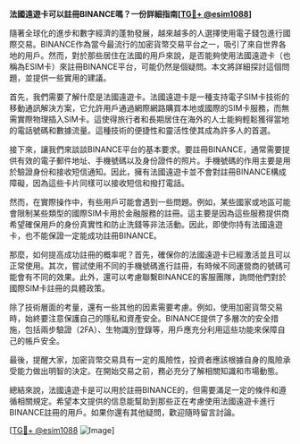 **法國遠遊卡可以註冊BINANCE嗎？一份詳細指南[[TG💪+ @esim1088](https://t.me/s/esim1088)]**

隨著全球化的進步和數字經濟的蓬勃發展，越來越多的人選擇使用電子錢包進行國際交易。BINANCE作為當今最流行的加密貨幣交易平台之一，吸引了來自世界各地的用戶。然而，對於那些居住在法國的用戶來說，是否能夠使用法國遠遊卡（也稱為ESIM卡）來註冊BINANCE平台，可能仍然是個疑問。本文將詳細探討這個問題，並提供一些實用的建議。

首先，我們需要了解什麼是法國遠遊卡。法國遠遊卡是一種支持電子SIM卡技術的移動通訊解決方案，它允許用戶通過網際網路購買本地或國際的SIM卡服務，而無需實際物理插入SIM卡。這使得旅行者和長期居住在海外的人士能夠輕鬆獲得當地的電話號碼和數據流量。這種技術的便捷性和靈活性使其成為許多人的首選。

接下來，讓我們來談談BINANCE平台的基本要求。要註冊BINANCE，通常需要提供有效的電子郵件地址、手機號碼以及身份證件的照片。手機號碼的作用主要是用於驗證身份和接收短信通知。因此，擁有法國遠遊卡並不會對註冊BINANCE構成障礙，因為這些卡片同樣可以接收短信和撥打電話。

然而，在實際操作中，有些用戶可能會遇到一些問題。例如，某些國家或地區可能會限制某些類型的國際SIM卡用於金融服務的註冊。這主要是因為這些服務提供商希望確保用戶的身份真實性和防止洗錢等非法活動。因此，即使你持有法國遠遊卡，也不能保證一定能成功註冊BINANCE。

那麼，如何提高成功註冊的概率呢？首先，確保你的法國遠遊卡已經激活並且可以正常使用。其次，嘗試使用不同的手機號碼進行註冊，有時候不同運營商的號碼可能會有不同的效果。此外，還可以考慮聯繫BINANCE的客服團隊，詢問他們對於國際SIM卡註冊的具體政策。

除了技術層面的考量，還有一些其他的因素需要考慮。例如，使用加密貨幣交易時，始終要注意保護自己的隱私和資產安全。BINANCE提供了多層次的安全措施，包括兩步驗證（2FA）、生物識別登錄等，用戶應充分利用這些功能來保障自己的帳戶安全。

最後，提醒大家，加密貨幣交易具有一定的風險性，投資者應該根據自身的風險承受能力做出明智的決定。在開始交易之前，務必充分了解相關知識和市場動態。

總結來說，法國遠遊卡是可以用於註冊BINANCE的，但需要滿足一定的條件和遵循相關規定。希望本文提供的信息能幫助到那些正在考慮使用法國遠遊卡進行BINANCE註冊的用戶。如果你還有其他疑問，歡迎隨時留言討論。

[[TG💪+ @esim1088](https://t.me/s/esim1088) ![Image](https://i.postimg.cc/4NQfJmqS/Snipaste-2025-05-13-00-14-12.png)]
